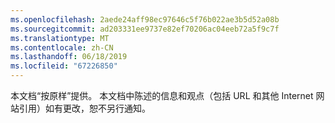 ```yaml
---
ms.openlocfilehash: 2aede24aff98ec97646c5f76b022ae3b5d52a08b
ms.sourcegitcommit: ad203331ee9737e82ef70206ac04eeb72a5f9c7f
ms.translationtype: MT
ms.contentlocale: zh-CN
ms.lasthandoff: 06/18/2019
ms.locfileid: "67226850"
---
```

本文档“按原样”提供。 本文档中陈述的信息和观点（包括 URL 和其他 Internet 网站引用）如有更改，恕不另行通知。